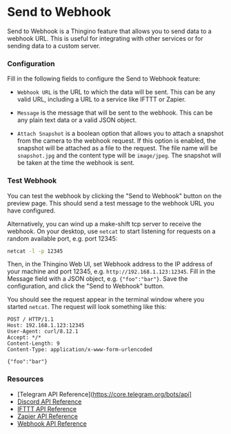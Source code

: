 Send to Webhook
===============

Send to Webhook is a Thingino feature that allows you to send data to a webhook
URL. This is useful for integrating with other services or for sending data to
a custom server.

### Configuration

Fill in the following fields to configure the Send to Webhook feature:

- `Webhook URL` is the URL to which the data will be sent.
This can be any valid URL, including a URL to a service like IFTTT or Zapier.

- `Message` is the message that will be sent to the webhook. This can be any
plain text data or a valid JSON object.

- `Attach Snapshot` is a boolean option that allows you to attach a snapshot from
the camera to the webhook request. If this option is enabled, the snapshot will
be attached as a file to the request. The file name will be `snapshot.jpg` and
the content type will be `image/jpeg`. The snapshot will be taken at the time
the webhook is sent.

### Test Webhook

You can test the webhook by clicking the "Send to Webhook" button on the preview
page. This should send a test message to the webhook URL you have configured.

Alternatively, you can wind up a make-shift tcp server to receive the webhook.
On your desktop, use `netcat` to start listening for requests on a random
available port, e.g. port 12345:

```bash
netcat -l -p 12345
```

Then, in the Thingino Web UI, set Webhook address to the IP address of your
machine and port 12345, e.g. `http://192.168.1.123:12345`. Fill in the
Message field with a JSON object, e.g. `{"foo":"bar"}`. Save the configuration,
and click the "Send to Webhook" button.

You should see the request appear in the terminal window where you started
`netcat`. The request will look something like this:

```
POST / HTTP/1.1
Host: 192.168.1.123:12345
User-Agent: curl/8.12.1
Accept: */*
Content-Length: 9
Content-Type: application/x-www-form-urlencoded

{"foo":"bar"}
```

### Resources

- [Telegram API Reference](https://core.telegram.org/bots/api]
- [Discord API Reference](https://discord.com/developers/docs/reference)
- [IFTTT API Reference](https://ifttt.com/maker_webhooks)
- [Zapier API Reference](https://zapier.com/developer/documentation/)
- [Webhook API Reference](https://en.wikipedia.org/wiki/Webhook)
